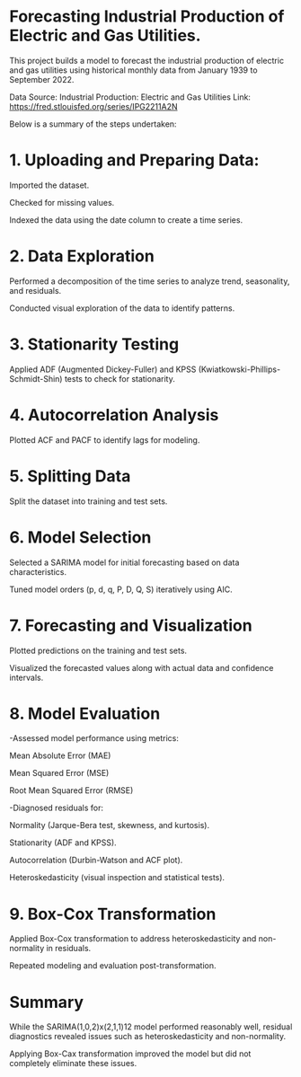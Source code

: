 # Forecasting Industrial Production of Electric and Gas Utilities.

This project builds a model to forecast the industrial production of electric and gas utilities using historical monthly data from January 1939 to September 2022. 

Data Source: Industrial Production: Electric and Gas Utilities Link: https://fred.stlouisfed.org/series/IPG2211A2N

Below is a summary of the steps undertaken:

# 1. Uploading and Preparing Data:
Imported the dataset.

Checked for missing values.

Indexed the data using the date column to create a time series.

# 2. Data Exploration
Performed a decomposition of the time series to analyze trend, seasonality, and residuals.

Conducted visual exploration of the data to identify patterns.

# 3. Stationarity Testing
Applied ADF (Augmented Dickey-Fuller) and KPSS (Kwiatkowski-Phillips-Schmidt-Shin) tests to check for stationarity.

# 4. Autocorrelation Analysis
Plotted ACF and PACF to identify lags for modeling.

# 5. Splitting Data
Split the dataset into training and test sets.

# 6. Model Selection
Selected a SARIMA model for initial forecasting based on data characteristics.

Tuned model orders (p, d, q, P, D, Q, S) iteratively using AIC.

# 7. Forecasting and Visualization
Plotted predictions on the training and test sets.

Visualized the forecasted values along with actual data and confidence intervals.

# 8. Model Evaluation
-Assessed model performance using metrics:

Mean Absolute Error (MAE)

Mean Squared Error (MSE)

Root Mean Squared Error (RMSE)

-Diagnosed residuals for:

Normality (Jarque-Bera test, skewness, and kurtosis).

Stationarity (ADF and KPSS).

Autocorrelation (Durbin-Watson and ACF plot).

Heteroskedasticity (visual inspection and statistical tests).
# 9. Box-Cox Transformation
Applied Box-Cox transformation to address heteroskedasticity and non-normality in residuals.

Repeated modeling and evaluation post-transformation.

# Summary
While the SARIMA(1,0,2)x(2,1,1)12 model performed reasonably well, residual diagnostics revealed issues such as heteroskedasticity and non-normality.

Applying Box-Cax transformation improved the model but did not completely eliminate these issues.
